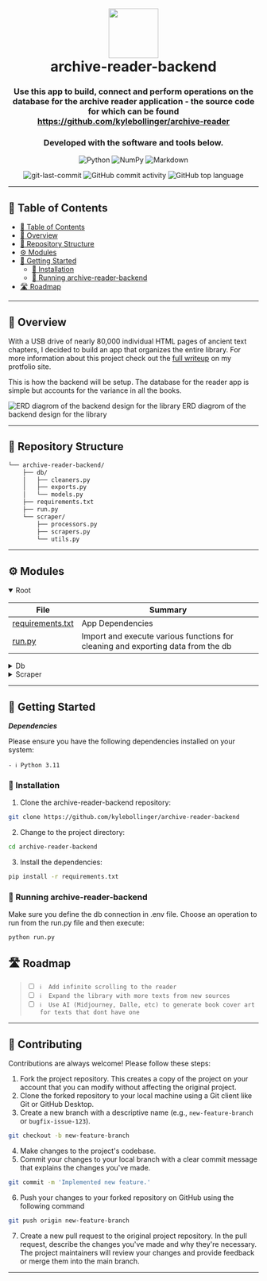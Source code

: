 <div align="center">
<h1 align="center">
<img src="https://kboll.s3.amazonaws.com/projects/reader/favicon@1x.png" width="100" />
<br>archive-reader-backend</h1>
<h3>Use this app to build, connect and perform operations on the database for the archive reader application - the source code for which can be found <a href="https://github.com/kylebollinger/archive-reader">https://github.com/kylebollinger/archive-reader</a></h3>
<h3>Developed with the software and tools below.</h3>

<p align="center">
<img src="https://img.shields.io/badge/Python-3776AB.svg?style&logo=Python&logoColor=white" alt="Python" />
<img src="https://img.shields.io/badge/NumPy-013243.svg?style&logo=NumPy&logoColor=white" alt="NumPy" />
<img src="https://img.shields.io/badge/Markdown-000000.svg?style&logo=Markdown&logoColor=white" alt="Markdown" />
</p>
<img src="https://img.shields.io/github/last-commit/kylebollinger/archive-reader-backend?style&color=5D6D7E" alt="git-last-commit" />
<img src="https://img.shields.io/github/commit-activity/m/kylebollinger/archive-reader-backend?style&color=5D6D7E" alt="GitHub commit activity" />
<img src="https://img.shields.io/github/languages/top/kylebollinger/archive-reader-backend?style&color=5D6D7E" alt="GitHub top language" />
</div>

---

## 📖 Table of Contents
- [📖 Table of Contents](#-table-of-contents)
- [📍 Overview](#-overview)
- [📂 Repository Structure](#-repository-structure)
- [⚙️ Modules](#modules)
- [🚀 Getting Started](#-getting-started)
    - [🔧 Installation](#-installation)
    - [🤖 Running archive-reader-backend](#-running-archive-reader-backend)
- [🛣 Roadmap](#-roadmap)

---


## 📍 Overview


With a USB drive of nearly 80,000 individual HTML pages of ancient text chapters, I decided to build an app that organizes the entire library. For more information about this project check out the [full writeup](https://kylebollinger.dev/projects/archive-texts) on my protfolio site.

This is how the backend will be setup. The database for the reader app is simple but accounts for the variance in all the books.

![ERD diagrom of the backend design for the library](https://kboll.s3.amazonaws.com/projects/reader/back/db-diagram.webp)
ERD diagrom of the backend design for the library

---


## 📂 Repository Structure

```sh
└── archive-reader-backend/
    ├── db/
    │   ├── cleaners.py
    │   ├── exports.py
    │   └── models.py
    ├── requirements.txt
    ├── run.py
    └── scraper/
        ├── processors.py
        ├── scrapers.py
        └── utils.py
```


---

## ⚙️ Modules

<details open><summary>Root</summary>

| File                                                                                                   | Summary |
| ---                                                                                                    | --- |
| [requirements.txt](https://github.com/kylebollinger/archive-reader-backend/blob/main/requirements.txt) | App Dependencies |
| [run.py](https://github.com/kylebollinger/archive-reader-backend/blob/main/run.py)                     | Import and execute various functions for cleaning and exporting data from the db |

</details>

<details closed><summary>Db</summary>

| File                                                                                            | Summary |
| ---                                                                                             | --- |
| [exports.py](https://github.com/kylebollinger/archive-reader-backend/blob/main/db/exports.py)   | Functions to export data from the db to a local file |
| [models.py](https://github.com/kylebollinger/archive-reader-backend/blob/main/db/models.py)     | SQL Alchemy wrapper for defining models and establishing db connection |
| [cleaners.py](https://github.com/kylebollinger/archive-reader-backend/blob/main/db/cleaners.py) | Functions to perform direct db operations to clean data post scraping |

</details>

<details closed><summary>Scraper</summary>

| File                                                                                                     | Summary                   |
| ---                                                                                                      | ---                       |
| [scrapers.py](https://github.com/kylebollinger/archive-reader-backend/blob/main/scraper/scrapers.py)     | BeautifulSoup scraper functions |
| [processors.py](https://github.com/kylebollinger/archive-reader-backend/blob/main/scraper/processors.py) | Functions for post-processing raw scraper data |
| [utils.py](https://github.com/kylebollinger/archive-reader-backend/blob/main/scraper/utils.py)           | Utility functions for various app operations |

</details>

---

## 🚀 Getting Started

***Dependencies***

Please ensure you have the following dependencies installed on your system:

`- ℹ️ Python 3.11`


### 🔧 Installation

1. Clone the archive-reader-backend repository:
```sh
git clone https://github.com/kylebollinger/archive-reader-backend
```

2. Change to the project directory:
```sh
cd archive-reader-backend
```

3. Install the dependencies:
```sh
pip install -r requirements.txt
```

### 🤖 Running archive-reader-backend

Make sure you define the db connection in .env file. Choose an operation to run from the run.py file and then execute:
```sh
python run.py
```


## 🛣 Roadmap

> - [ ] `ℹ️  Add infinite scrolling to the reader`
> - [ ] `ℹ️  Expand the library with more texts from new sources`
> - [ ] `ℹ️  Use AI (Midjourney, Dalle, etc) to generate book cover art for texts that dont have one`


---

## 🤝 Contributing

Contributions are always welcome! Please follow these steps:
1. Fork the project repository. This creates a copy of the project on your account that you can modify without affecting the original project.
2. Clone the forked repository to your local machine using a Git client like Git or GitHub Desktop.
3. Create a new branch with a descriptive name (e.g., `new-feature-branch` or `bugfix-issue-123`).
```sh
git checkout -b new-feature-branch
```
4. Make changes to the project's codebase.
5. Commit your changes to your local branch with a clear commit message that explains the changes you've made.
```sh
git commit -m 'Implemented new feature.'
```
6. Push your changes to your forked repository on GitHub using the following command
```sh
git push origin new-feature-branch
```
7. Create a new pull request to the original project repository. In the pull request, describe the changes you've made and why they're necessary.
The project maintainers will review your changes and provide feedback or merge them into the main branch.

---
